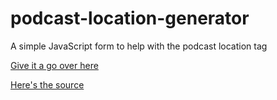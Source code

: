 # podcast-location-generator
A simple JavaScript form to help with the podcast location tag

[Give it a go over here](https://jamescridland.github.io/podcast-location-generator/generator.html)

[Here's the source](https://github.com/jamescridland/podcast-location-generator/blob/main/generator.html)

